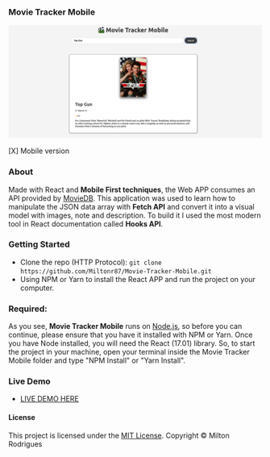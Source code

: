 ### Movie Tracker Mobile

![Screen Shot](https://github.com/Miltonr87/Movie-Tracker-Mobile/blob/main/movieretracker.png)

[X] Mobile version

### About

Made with React and **Mobile First techniques**, the Web APP consumes an API provided by [MovieDB](https://www.themoviedb.org/). This application was used to learn how to manipulate the JSON data array with **Fetch API** and convert it into a visual model with images, note and description. To build it I used the most modern tool in React documentation called **Hooks API**. 

### Getting Started

- Clone the repo (HTTP Protocol): ```git clone https://github.com/Miltonr87/Movie-Tracker-Mobile.git```
- Using NPM or Yarn to install the React APP and run the project on your computer. 

### Required:

As you see, **Movie Tracker Mobile** runs on [Node.js](https://nodejs.org/), so before you can continue, please ensure that you have it installed with NPM or Yarn. Once you have Node installed, you will need the React (17.01) library. So, to start the project in your machine, open your terminal inside the Movie Tracker Mobile folder and type "NPM Install" or "Yarn Install".

### Live Demo 

- [LIVE DEMO HERE](https://movie-tracker-mobile.vercel.app)

#### License

This project is licensed under the [MIT License](https://magno.mit-license.org/2018). Copyright © Milton Rodrigues
